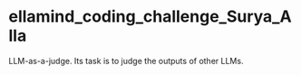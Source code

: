 # ellamind_coding_challenge_Surya_Alla
LLM-as-a-judge. Its task is to judge the outputs of other LLMs. 
